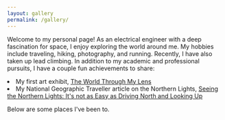 ```yaml
---
layout: gallery
permalink: /gallery/
---
```


Welcome to my personal page! As an electrical engineer with a deep fascination for space, I enjoy exploring the world around me. My hobbies include traveling, hiking, photography, and running. Recently, I have also taken up lead climbing. In addition to my academic and professional pursuits, I have a couple fun achievements to share:

<bl>
<li>My first art exhibit, <a href="https://champaignparks.com/event/the-world-through-my-lens-by-yamuna-phal/2018-10-12/" target = _blank>The World Through My Lens</a></li>
<li>My National Geographic Traveller article on the Northern Lights, <a href="https://www.bootsnall.com/articles/seeing-the-northern-lights-lofoten-islands-norway.html" target = _blank>Seeing the Northern Lights: It's not as Easy as Driving North and Looking Up</a></li>
</bl>

Below are some places I've been to. 
